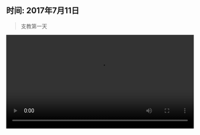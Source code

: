 ## 时间: 2017年7月11日
> 支教第一天

<video src="//yumiao.static.twesix.cn/video/flv/MVI_1466.flv" controls preload width="100%" height="auto"></video>
